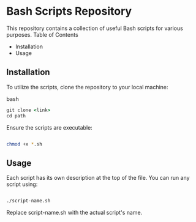 # Bash Scripts Repository

This repository contains a collection of useful Bash scripts for various purposes.
Table of Contents

- Installation
- Usage

## Installation

To utilize the scripts, clone the repository to your local machine:

bash

```cmd
git clone <link>
cd path
```

Ensure the scripts are executable:

```bash

chmod +x *.sh
```

## Usage

Each script has its own description at the top of the file. You can run any script using:

```bash

./script-name.sh
```
Replace script-name.sh with the actual script's name.